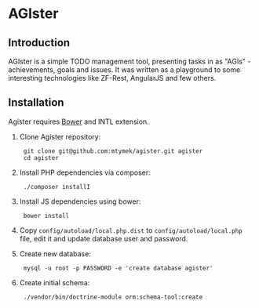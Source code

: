 AGIster
=======

Introduction
------------

AGIster is a simple TODO management tool, presenting tasks in as "AGIs" - achievements, goals and issues.
It was written as a playground to some interesting technologies like ZF-Rest, AngularJS and few others.

Installation
------------

Agister requires [Bower](http://bower.io/) and INTL extension.

1. Clone Agister repository:

        git clone git@github.com:mtymek/agister.git agister
        cd agister

2. Install PHP dependencies via composer:

        ./composer installI

3. Install JS dependencies using bower:

        bower install

5. Copy `config/autoload/local.php.dist` to `config/autoload/local.php` file, edit it and update database
 user and password.

4. Create new database:

        mysql -u root -p PASSWORD -e 'create database agister'

5. Create initial schema:

        ./vendor/bin/doctrine-module orm:schema-tool:create
